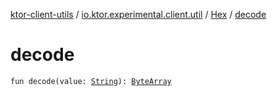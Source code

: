 [ktor-client-utils](../../index.md) / [io.ktor.experimental.client.util](../index.md) / [Hex](index.md) / [decode](./decode.md)

# decode

`fun decode(value: `[`String`](https://kotlinlang.org/api/latest/jvm/stdlib/kotlin/-string/index.html)`): `[`ByteArray`](https://kotlinlang.org/api/latest/jvm/stdlib/kotlin/-byte-array/index.html)